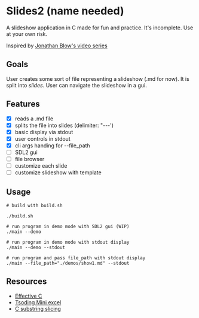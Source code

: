 # Slides2 (name needed)

A slideshow application in C made for fun and practice. It's incomplete. Use at your own risk.

Inspired by [Jonathan Blow's video series](https://www.youtube.com/playlist?list=PLmV5I2fxaiCL9mYvYjUj0qTnYlK4qDhkn)

## Goals

User creates some sort of file representing a slideshow (.md for now). It is split into *slides*. User can navigate the slideshow in a gui.

## Features

- [x] reads a .md file
- [x] splits the file into slides (delimiter: "---')
- [x] basic display via stdout
- [x] user controls in stdout
- [x] cli args handing for --file_path
- [ ] SDL2 gui
- [ ] file browser
- [ ] customize each slide
- [ ] customize slideshow with template

## Usage

``` shell
# build with build.sh

./build.sh

# run program in demo mode with SDL2 gui (WIP)
./main --demo

# run program in demo mode with stdout display
./main --demo --stdout

# run program and pass file_path with stdout display
./main --file_path="./demos/show1.md" --stdout
```

## Resources

- [Effective C](https://nostarch.com/Effective_C)
- [Tsoding Mini excel](https://www.youtube.com/playlist?list=PLpM-Dvs8t0VYfQc5dq21Vc81G1rGHwkmT)
- [C substring slicing](https://stackoverflow.com/questions/26620388/c-substrings-c-string-slicing)
